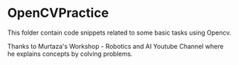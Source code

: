 # OpenCVPractice

This folder contain code snippets related to some basic tasks using Opencv.

Thanks to Murtaza's Workshop - Robotics and AI Youtube Channel where he explains concepts by colving problems.
